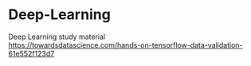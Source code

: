 # Deep-Learning
Deep Learning study material  
https://towardsdatascience.com/hands-on-tensorflow-data-validation-61e552f123d7

